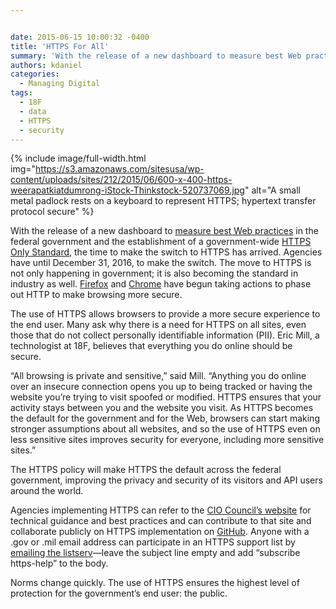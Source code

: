 ```yaml
---


date: 2015-06-15 10:00:32 -0400
title: 'HTTPS For All'
summary: 'With the release of a new dashboard to measure best Web practices in the federal government and the establishment of a government-wide HTTPS Only Standard, the time to make the switch to HTTPS has arrived. Agencies have until December 31, 2016, to make the switch. The move to HTTPS is not only happening in government;'
authors: kdaniel
categories:
  - Managing Digital
tags:
  - 18F
  - data
  - HTTPS
  - security
---
```



{% include image/full-width.html img="https://s3.amazonaws.com/sitesusa/wp-content/uploads/sites/212/2015/06/600-x-400-https-weerapatkiatdumrong-iStock-Thinkstock-520737069.jpg" alt="A small metal padlock rests on a keyboard to represent HTTPS; hypertext transfer protocol secure" %} 

With the release of a new dashboard to [measure best Web practices](https://pulse.cio.gov/) in the federal government and the establishment of a government-wide [HTTPS Only Standard](https://www.whitehouse.gov/sites/default/files/omb/memoranda/2015/m-15-13.pdf), the time to make the switch to HTTPS has arrived. Agencies have until December 31, 2016, to make the switch. The move to HTTPS is not only happening in government; it is also becoming the standard in industry as well. [Firefox](https://blog.mozilla.org/security/2015/04/30/deprecating-non-secure-http/) and [Chrome](https://www.chromium.org/Home/chromium-security/marking-http-as-non-secure) have begun taking actions to phase out HTTP to make browsing more secure.

The use of HTTPS allows browsers to provide a more secure experience to the end user. Many ask why there is a need for HTTPS on all sites, even those that do not collect personally identifiable information (PII). Eric Mill, a technologist at 18F, believes that everything you do online should be secure.

“All browsing is private and sensitive,” said Mill. “Anything you do online over an insecure connection opens you up to being tracked or having the website you’re trying to visit spoofed or modified. HTTPS ensures that your activity stays between you and the website you visit. As HTTPS becomes the default for the government and for the Web, browsers can start making stronger assumptions about all websites, and so the use of HTTPS even on less sensitive sites improves security for everyone, including more sensitive sites.”

The HTTPS policy will make HTTPS the default across the federal government, improving the privacy and security of its visitors and API users around the world.

Agencies implementing HTTPS can refer to the [CIO Council&#8217;s website](https://https.cio.gov/) for technical guidance and best practices and can contribute to that site and collaborate publicly on HTTPS implementation on [GitHub](https://github.com/GSA/https/issues). Anyone with a .gov or .mil email address can participate in an HTTPS support list by [emailing the listserv](mailto:https-help@listserv.gsa.gov)—leave the subject line empty and add “subscribe https-help” to the body.

Norms change quickly. The use of HTTPS ensures the highest level of protection for the government’s end user: the public.